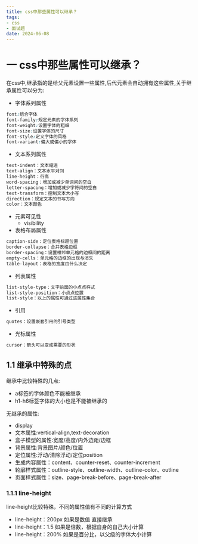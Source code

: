 ```yaml
---
title: css中那些属性可以继承？
tags:
- css
- 面试题
date: 2024-06-08
---
```


# 一 css中那些属性可以继承？

在css中,继承指的是给父元素设置一些属性,后代元素会自动拥有这些属性,关于继承属性可以分为:

- 字体系列属性

```css
font:组合字体
font-family:规定元素的字体系列
font-weight:设置字体的粗细
font-size:设置字体的尺寸
font-style:定义字体的风格
font-variant:偏大或偏小的字体
```

- 文本系列属性

```css
text-indent：文本缩进
text-align：文本水平对刘
line-height：行高
word-spacing：增加或减少单词间的空白
letter-spacing：增加或减少字符间的空白
text-transform：控制文本大小写
direction：规定文本的书写方向
color：文本颜色
```

- 元素可见性
	- visibility
- 表格布局属性

```css
caption-side：定位表格标题位置
border-collapse：合并表格边框
border-spacing：设置相邻单元格的边框间的距离
empty-cells：单元格的边框的出现与消失
table-layout：表格的宽度由什么决定
```

- 列表属性

```css
list-style-type：文字前面的小点点样式
list-style-position：小点点位置
list-style：以上的属性可通过这属性集合
```

- 引用

```css
quotes：设置嵌套引用的引号类型
```

- 光标属性

```css
cursor：箭头可以变成需要的形状
```

## 1.1 继承中特殊的点

继承中比较特殊的几点:

- a标签的字体颜色不能被继承
- h1-h6标签字体的大小也是不能被继承的

无继承的属性:

- display
- 文本属性:vertical-align,text-decoration
- 盒子模型的属性:宽度/高度/内外边距/边框
- 背景属性:背景图片/颜色/位置
- 定位属性:浮动/清除浮动/定位position
- 生成内容属性：content、counter-reset、counter-increment
- 轮廓样式属性：outline-style、outline-width、outline-color、outline
- 页面样式属性：size、page-break-before、page-break-after


### 1.1.1 line-height

line-height比较特殊，不同的属性值有不同的计算方式

- line-height：200px 如果是数值 直接继承
- line-height：1.5 如果是倍数，根据自身的自己大小计算
- line-height：200% 如果是百分比，以父级的字体大小计算


